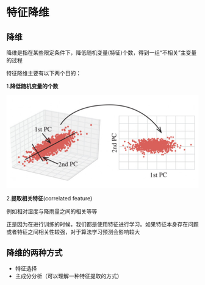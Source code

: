 # 特征降维

## 降维

降维是指在某些限定条件下，降低随机变量(特征)个数，得到一组“不相关”主变量的过程

特征降维主要有以下两个目的：

1.**降低随机变量的个数**

![image](../images/reduction/降维.png)

2.**提取相关特征**(correlated feature)

例如相对湿度与降雨量之间的相关等等

正是因为在进行训练的时候，我们都是使用特征进行学习。如果特征本身存在问题或者特征之间相关性较强，对于算法学习预测会影响较大

## 降维的两种方式

- 特征选择
- 主成分分析（可以理解一种特征提取的方式）
